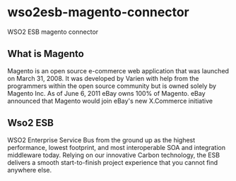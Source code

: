 wso2esb-magento-connector
=========================

WSO2 ESB magento connector

What is Magento
-------------------------
Magento is an open source e-commerce web application that was launched on March 31, 2008. It was developed by Varien with help from the programmers within the open source community but is owned solely by Magento Inc. As of June 6, 2011 eBay owns 100% of Magento. eBay announced that Magento would join eBay's new X.Commerce initiative

Wso2 ESB
---------------------------

 WSO2 Enterprise Service Bus from the ground up as the highest performance, lowest footprint, and most interoperable SOA and integration middleware today. Relying on our innovative Carbon technology, the ESB delivers a smooth start-to-finish project experience that you cannot find anywhere else.
